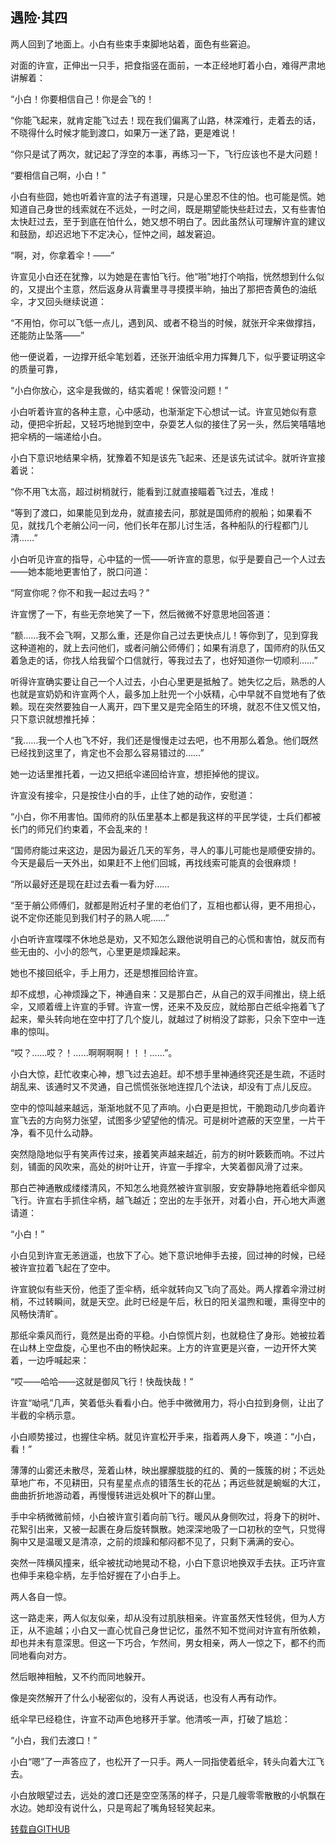 ## 遇险·其四

两人回到了地面上。小白有些束手束脚地站着，面色有些窘迫。

对面的许宣，正伸出一只手，把食指竖在面前，一本正经地盯着小白，难得严肃地讲解着：

“小白！你要相信自己！你是会飞的！

“你能飞起来，就肯定能飞过去！现在我们偏离了山路，林深难行，走着去的话，不晓得什么时候才能到渡口，如果万一迷了路，更是难说！

“你只是试了两次，就记起了浮空的本事，再练习一下，飞行应该也不是大问题！

“要相信自己啊，小白！”

小白有些囧，她也听着许宣的法子有道理，只是心里忍不住的怕。也可能是慌。她知道自己身世的线索就在不远处，一时之间，既是期望能快些赶过去，又有些害怕太快赶过去，至于到底在怕什么，她又想不明白了。因此虽然认可理解许宣的建议和鼓励，却迟迟地下不定决心，怔忡之间，越发窘迫。

“啊，对，你拿着伞！——”

许宣见小白还在犹豫，以为她是在害怕飞行。他“啪”地打个响指，恍然想到什么似的，又提出个主意，然后返身从背囊里寻寻摸摸半晌，抽出了那把杏黄色的油纸伞，才又回头继续说道：

“不用怕，你可以飞低一点儿，遇到风、或者不稳当的时候，就张开伞来做撑挡，还能防止坠落——”

他一便说着，一边撑开纸伞笔划着，还张开油纸伞用力挥舞几下，似乎要证明这伞的质量可靠，

“小白你放心，这伞是我做的，结实着呢！保管没问题！”

小白听着许宣的各种主意，心中感动，也渐渐定下心想试一试。许宣见她似有意动，便把伞折起，又轻巧地抛到空中，杂耍艺人似的接住了另一头，然后笑嘻嘻地把伞柄的一端递给小白。

小白下意识地结果伞柄，犹豫着不知是该先飞起来、还是该先试试伞。就听许宣接着说：

“你不用飞太高，超过树梢就行，能看到江就直接瞄着飞过去，准成！

“等到了渡口，如果能见到龙舟，就直接去问，那就是国师府的舰船；如果看不见，就找几个老艄公问一问，他们长年在那儿讨生活，各种船队的行程都门儿清……”

小白听见许宣的指导，心中猛的一慌——听许宣的意思，似乎是要自己一个人过去——她本能地更害怕了，脱口问道：

“阿宣你呢？你不和我一起过去吗？”

许宣愣了一下，有些无奈地笑了一下，然后微微不好意思地回答道：

“额……我不会飞啊，又那么重，还是你自己过去更快点儿！等你到了，见到穿我这种道袍的，就上去问他们，或者问艄公师傅们；如果有消息了，国师府的队伍又着急走的话，你找人给我留个口信就行，等我过去了，也好知道你一切顺利……”

听得许宣确实要让自己一个人过去，小白心里更是抵触了。她失忆之后，熟悉的人也就是宣奶奶和许宣两个人，最多加上肚兜一个小妖精，心中早就不自觉地有了依赖。现在突然要独自一人离开，四下里又是完全陌生的环境，就忍不住又慌又怕，只下意识就想推托掉：

“我……我一个人也飞不好，我们还是慢慢走过去吧，也不用那么着急。他们既然已经找到这里了，肯定也不会那么容易错过的……”

她一边话里推托着，一边又把纸伞递回给许宣，想拒掉他的提议。

许宣没有接伞，只是按住小白的手，止住了她的动作，安慰道：

“小白，你不用害怕。国师府的队伍里基本上都是我这样的平民学徒，士兵们都被长门的师兄们约束着，不会乱来的！

“国师府能过来这边，是因为最近几天的军务，寻人的事儿可能也是顺便安排的。今天是最后一天外出，如果赶不上他们回城，再找线索可能真的会很麻烦！

“所以最好还是现在赶过去看一看为好……

“至于艄公师傅们，就都是附近村子里的老伯们了，互相也都认得，更不用担心，说不定你还能见到我们村子的熟人呢……”

小白听许宣喋喋不休地总是劝，又不知怎么跟他说明自己的心慌和害怕，就反而有些无由的、小小的怨气，心里更是烦躁起来。

她也不接回纸伞，手上用力，还是想推回给许宣。

却不成想，心神烦躁之下，神通自来：又是那白芒，从自己的双手间推出，绕上纸伞，又顺着缠上许宣的手臂。许宣一愣，还来不及反应，就给那白芒纸伞拖着飞了起来，晕头转向地在空中打了几个旋儿，就越过了树梢没了踪影，只余下空中一连串的惊叫。

“哎？……哎？！……啊啊啊啊！！！……”。

小白大惊，赶忙收束心神，想飞过去追赶。却不想手里神通终究还是生疏，不适时胡乱来、该通时又不灵通，自己慌慌张张地连捏几个法诀，却没有丁点儿反应。

空中的惊叫越来越远，渐渐地就不见了声响。小白更是担忧，干脆跑动几步向着许宣飞去的方向努力张望，试图多少望望他的情况。可是树叶遮蔽的天空里，一片干净，看不见什么动静。

突然隐隐地似乎有笑声传过来，接着笑声越来越近，前方的树叶簌簌而响。不过片刻，铺面的风吹来，高处的树叶让开，许宣一手撑伞，大笑着御风滑了过来。

那白芒神通散成缕缕清风，不知怎么地竟然被许宣驯服，安安静静地拖着纸伞御风飞行。许宣右手抓住伞柄，越飞越近；空出的左手张开，对着小白，开心地大声邀请道：

“小白！”

小白见到许宣无恙逍遥，也放下了心。她下意识地伸手去接，回过神的时候，已经被许宣拉着飞起在了空中。

许宣貌似有些天份，他歪了歪伞柄，纸伞就转向又飞向了高处。两人撑着伞滑过树梢，不过转瞬间，就是天空。此时已经是午后，秋日的阳关温煦和暖，熏得空中的风畅快清旷。

那纸伞乘风而行，竟然是出奇的平稳。小白惊慌片刻，也就稳住了身形。她被拉着在山林上空盘旋，心里也不由的畅快起来。上方的许宣更是兴奋，一边开怀大笑着，一边呼喊起来：

“哎——哈哈——这就是御风飞行！快哉快哉！”

许宣“呦吼”几声，笑着低头看看小白。他手中微微用力，将小白拉到身侧，让出了半截的伞柄示意。

小白顺势接过，也握住伞柄。就见许宣松开手来，指着两人身下，唤道：“小白，看！”

薄薄的山雾还未散尽，笼着山林，映出朦朦胧胧的红的、黄的一簇簇的树；不远处草地广布，不见耕田，只有星星点点的错落生长的花丛；再远些就是蜿蜒的大江，曲曲折折地游动着，再慢慢转进远处枫叶下的群山里。

手中伞柄微微前倾，小白被许宣引着向前飞行。暖风从身侧吹过，将身下的树叶、花絮引出来，又被一起裹在身后旋转飘散。她深深地吸了一口初秋的空气，只觉得胸中又是温暖又是清凉，之前的烦躁和郁闷都不见了，只剩下满满的安心。

突然一阵横风撞来，纸伞被扰动地晃动不稳，小白下意识地换双手去扶。正巧许宣也伸手来稳伞柄，左手恰好握在了小白手上。

两人各自一惊。

这一路走来，两人似友似亲，却从没有过肌肤相亲。许宣虽然天性轻佻，但为人方正，从不逾越；小白又一直心忧自己身世记忆，虽然不知不觉间对许宣有所依赖，却也并未有意深思。但这一下巧合，乍然间，男女相亲，两人一惊之下，都不约而同地看向对方。

然后眼神相触，又不约而同地躲开。

像是突然解开了什么小秘密似的，没有人再说话，也没有人再有动作。

纸伞早已经稳住，许宣不动声色地移开手掌。他清咳一声，打破了尴尬：

“小白，我们去渡口！”

小白“嗯”了一声答应了，也松开了一只手。两人一同指使着纸伞，转头向着大江飞去。

小白放眼望过去，远处的渡口还是空空荡荡的样子，只是几艘零零散散的小帆飘在水边。她却没有说什么，只是弯起了嘴角轻轻笑起来。

[转载自GITHUB](https://github.com/NinePieces/BaiSheYuanQi)

